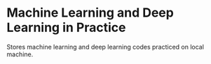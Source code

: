 # Machine Learning and Deep Learning in Practice
Stores machine learning and deep learning codes practiced on local machine.
